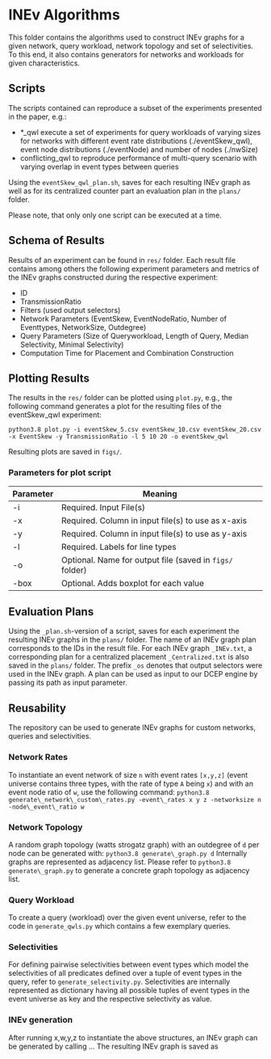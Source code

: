 # INEv Algorithms

This folder contains the algorithms used to construct INEv graphs for a given network, query workload, network topology and set of selectivities. To this end, it also contains generators for networks and workloads for given characteristics.

## Scripts
The scripts contained can reproduce a subset of the experiments presented in the paper, e.g.:
- *\_qwl execute a set of experiments for query workloads of varying sizes for networks with different event rate distributions (./eventSkew_qwl), event node distributions (./eventNode) and number of nodes (./nwSize)
- conflicting_qwl to reproduce performance of multi-query scenario with varying overlap in event types between queries

Using the `eventSkew_qwl_plan.sh`, saves for each resulting INEv graph as well as for its centralized counter part an evaluation plan in the `plans/` folder. 

Please note, that only only one script can be executed at a time.


## Schema of Results
Results of an experiment can be found in `res/` folder. Each result file contains among others the following  experiment parameters and metrics of the INEv graphs constructed during the respective experiment:
- ID
- TransmissionRatio
- Filters (used output selectors)
- Network Parameters (EventSkew, EventNodeRatio, Number of Eventtypes, NetworkSize, Outdegree)
- Query Parameters (Size of Queryworkload, Length of Query, Median Selectivity, Minimal Selectivity)
- Computation Time for Placement and Combination Construction

## Plotting Results

The results in the `res/` folder can be plotted using `plot.py`, e.g., the following command generates a plot for the resulting files of the eventSkew_qwl experiment:

`python3.8 plot.py -i eventSkew_5.csv eventSkew_10.csv eventSkew_20.csv -x EventSkew -y TransmissionRatio -l 5 10 20 -o eventSkew_qwl`

Resulting plots are saved in `figs/`.

### Parameters for plot script
Parameter | Meaning
------------ | -------------
-i| Required. Input File(s)
-x| Required. Column in input file(s) to use as x-axis
-y |  Required. Column in input file(s) to use as y-axis
-l |  Required. Labels for line types
-o |  Optional. Name for output file (saved in `figs/` folder) 
-box |  Optional. Adds boxplot for each value

## Evaluation Plans

Using the `_plan.sh`-version of a script, saves for each experiment the resulting INEv graphs in the `plans/` folder. 
The name of an INEv graph plan corresponds to the IDs in the result file.
For each INEv graph `_INEv.txt`, a corresponding plan for a centralized placement `_Centralized.txt` is also saved in the  `plans/` folder.
The prefix `_os` denotes that output selectors were used in the INEv graph.
A plan can be used as input to our DCEP engine by passing its path as input parameter.

## Reusability
The repository can be used to generate INEv graphs for custom networks, queries and selectivities. 

### Network Rates
To instantiate an event network of size `n` with event rates `[x,y,z]` (event universe contains three types, with the rate of type `A` being `x`) and with an event node ratio of `w`, use the following command:
`python3.8 generate\_network\_custom\_rates.py -event\_rates x y z -networksize n -node\_event\_ratio w`

### Network Topology
A random graph topology (watts strogatz graph) with an outdegree of `d` per node can be generated with:
`python3.8 generate\_graph.py d`
Internally graphs are represented as adjacency list. Please refer to `python3.8 generate\_graph.py` to generate a concrete graph topology as adjacency list. 

### Query Workload
To create a query (workload) over the given event universe, refer to the code in `generate_qwls.py` which contains a few exemplary queries. 

### Selectivities
For defining pairwise selectivities between event types which model the selectivities of all predicates defined over a tuple of event types in the query, refer to `generate_selectivity.py`. Selectivities are internally represented as dictionary having all possible tuples of event types in the event universe as key and the respective selectivity as value.

### INEv generation
After running x,w,y,z to instantiate the above structures, an INEv graph can be generated by calling ...
The resulting INEv graph is saved as 

